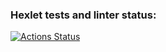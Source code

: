 ### Hexlet tests and linter status:
[![Actions Status](https://github.com/kolotov/java-project-71/actions/workflows/hexlet-check.yml/badge.svg)](https://github.com/kolotov/java-project-71/actions)